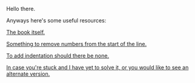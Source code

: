Hello there. 

Anyways here's some useful resources:

[The book itself.](https://www.pearson.com/en-us/subject-catalog/p/starting-out-with-c-from-control-structures-to-objects/P200000003320/9780137450626)

[Something to remove numbers from the start of the line.](https://remove-line-numbers.ruurtjan.com/)

[To add indentation should there be none.](https://formatter.org/)

[In case you're stuck and I have yet to solve it, or you would like to see an alternate version.](https://jesushilarioh.com/c-plus-plus-programming-challenge-solutions/)
